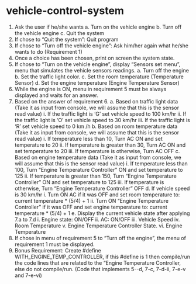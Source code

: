 # vehicle-control-system
1. Ask the user if he/she wants
a. Turn on the vehicle engine
b. Turn off the vehicle engine
c. Quit the system
2. If chose to “Quit the system”: Quit program
3. If chose to “Turn off the vehicle engine”: Ask him/her again what he/she wants to do (Requirement 1)
4. Once a choice has been chosen, print on screen the system state.
5. If chose to “Turn on the vehicle engine”, display “Sensors set menu”, menu that simulates the vehicle sensors readings.
a. Turn off the engine
b. Set the traffic light color.
c. Set the room temperature (Temperature Sensor)
d. Set the engine temperature (Engine Temperature Sensor)
6. While the engine is ON, menu in requirement 5 must be always displayed and waits for an answer.
7. Based on the answer of requirement 6.
a. Based on traffic light data (Take it as input from console, we will assume that this is the sensor read value)
i. If the traffic light is ‘G’ set vehicle speed to 100 km/hr
ii. If the traffic light is ‘O’ set vehicle speed to 30 km/hr
iii. If the traffic light is ‘R’ set vehicle speed to 0 km /h
b. Based on room temperature data (Take it as input from console, we will assume that this is the sensor read value)
i. If temperature less than 10, Turn AC ON and set temperature to 20
ii. If temperature is greater than 30, Turn AC ON and set temperature to 20
iii. If temperature is otherwise, Turn AC OFF
c. Based on engine temperature data (Take it as input from console, we will assume that this is the sensor read value)
i. If temperature less than 100, Turn “Engine Temperature Controller” ON and set temperature to 125
ii. If temperature is greater than 150, Turn “Engine Temperature Controller” ON and set temperature to 125
iii. If temperature is otherwise, Turn “Engine Temperature Controller” OFF
d. If vehicle speed is 30 km/hr
i. Turn ON AC if it was OFF and set room temperature to: current temperature * (5/4) + 1
ii. Turn ON “Engine Temperature Controller” if it was OFF and set engine temperature to: current temperature * (5/4) + 1
e. Display the current vehicle state after applying 7.a to 7.d
i. Engine state: ON/OFF
ii. AC: ON/OFF
iii. Vehicle Speed
iv. Room Temperature
v. Engine Temperature Controller State.
vi. Engine Temperature
8. If chose in menu of requirement 5 to “Turn off the engine”, the menu of requirement 1 must be displayed.
9. Bonus Requirement: Create #define WITH_ENGINE_TEMP_CONTROLLER, if this #define is 1 then compile/run the code lines that are related to the “Engine Temperature Controller, else do not compile/run. (Code that implements 5--d, 7-c, 7-d-ii, 7-e-v and 7-e-vi)
